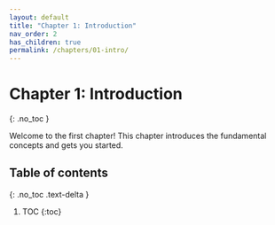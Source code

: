 ```yaml
---
layout: default
title: "Chapter 1: Introduction"
nav_order: 2
has_children: true
permalink: /chapters/01-intro/
---
```


# Chapter 1: Introduction
{: .no_toc }

Welcome to the first chapter! This chapter introduces the fundamental concepts and gets you started.

## Table of contents
{: .no_toc .text-delta }

1. TOC
{:toc}